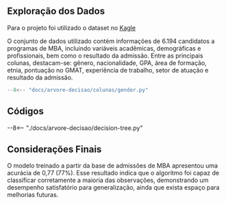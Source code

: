 ## Exploração dos Dados

Para o projeto foi utilizado o dataset no [Kagle](https://www.kaggle.com/datasets/taweilo/mba-admission-dataset)

O conjunto de dados utilizado contém informações de 6.194 candidatos a programas de MBA, incluindo variáveis acadêmicas, demográficas e profissionais, bem como o resultado da admissão. Entre as principais colunas, destacam-se: gênero, nacionalidade, GPA, área de formação, etnia, pontuação no GMAT, experiência de trabalho, setor de atuação e resultado da admissão.


```python exec="on" html="1"
--8<-- "docs/arvore-decisao/colunas/gender.py"
```

## Códigos

--8<-- "./docs/arvore-decisao/decision-tree.py"

## Considerações Finais

O modelo treinado a partir da base de admissões de MBA apresentou uma acurácia de 0,77 (77%). Esse resultado indica que o algoritmo foi capaz de classificar corretamente a maioria das observações, demonstrando um desempenho satisfatório para generalização, ainda que exista espaço para melhorias futuras.